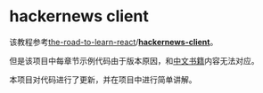 # hackernews client

该教程参考[the-road-to-learn-react](https://github.com/the-road-to-learn-react)/**[hackernews-client](https://github.com/the-road-to-learn-react/hackernews-client)**。

但是该项目中每章节示例代码由于版本原因，和[中文书籍](https://leanpub.com/the-road-to-learn-react-chinese/)内容无法对应。

本项目对代码进行了更新，并在项目中进行简单讲解。






